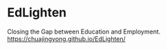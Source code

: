 # EdLighten

Closing the Gap between Education and Employment.
https://chuajingyong.github.io/EdLighten/
